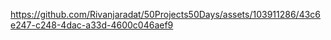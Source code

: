 

https://github.com/Rivanjaradat/50Projects50Days/assets/103911286/43c6e247-c248-4dac-a33d-4600c046aef9

